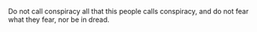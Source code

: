Do not call conspiracy all that this people calls conspiracy, and do not fear what they fear, nor be in dread.
